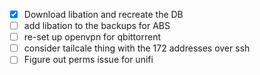 - [x] Download libation and recreate the DB
- [ ] add libation to the backups for ABS
- [ ] re-set up openvpn for qbittorrent
- [ ] consider tailcale thing with the 172 addresses over ssh
- [ ] Figure out perms issue for unifi
